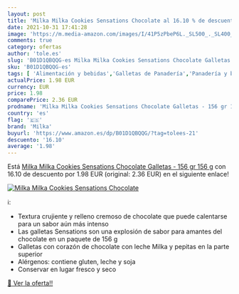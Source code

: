 ```yaml
---
layout: post
title: 'Milka Milka Cookies Sensations Chocolate al 16.10 % de descuento'
date: 2021-10-31 17:41:28
image: 'https://m.media-amazon.com/images/I/41P5zPbeP6L._SL500_._SL400_.jpg'
comments: true
category: ofertas
author: 'tole.es'
slug: 'B01D1QBQQG-es Milka Milka Cookies Sensations Chocolate Galletas - 156 gr...'
sku: 'B01D1QBQQG-es'
tags: [ 'Alimentación y bebidas','Galletas de Panadería','Panadería y bollería','chocolate','milka', ]
actualPrice: 1.98 EUR
currency: EUR
price: 1.98
comparePrice: 2.36 EUR
prodname: 'Milka Milka Cookies Sensations Chocolate Galletas - 156 gr 156 g'
country: 'es'
flag: '🇪🇸'
brand: 'Milka'
buyurl: 'https://www.amazon.es/dp/B01D1QBQQG/?tag=tolees-21'
descuento: '16.10'
average: '1.98'
---
```


Está [Milka Milka Cookies Sensations Chocolate Galletas - 156 gr 156 g](https://www.amazon.es/dp/B01D1QBQQG/?tag=tolees-21) con 16.10 de descuento por 1.98 EUR (original: 2.36 EUR) en el siguiente enlace!

[![Milka Milka Cookies Sensations Chocolate](https://m.media-amazon.com/images/I/41P5zPbeP6L._SL500_._SL400_.jpg)](https://www.amazon.es/dp/B01D1QBQQG/?tag=tolees-21)

ℹ️:

- Textura crujiente y relleno cremoso de chocolate que puede calentarse para un sabor aún más intenso
- Las galletas Sensations son una explosión de sabor para amantes del chocolate en un paquete de 156 g
- Galletas con corazón de chocolate con leche Milka y pepitas en la parte superior
- Alérgenos: contiene gluten, leche y soja
- Conservar en lugar fresco y seco

[🛒 Ver la oferta!!](https://www.amazon.es/dp/B01D1QBQQG/?tag=tolees-21)

